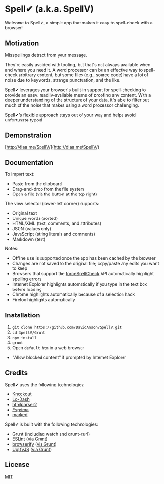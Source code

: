 # Spell&#x2714; (a.k.a. SpellV)

Welcome to Spell&#x2714;, a simple app that makes it easy to spell-check with a browser!


## Motivation

Misspellings detract from your message.

They're easily avoided with tooling, but that's not always available when and where you need it.
A word processor can be an effective way to spell-check arbitrary content, but some files (e.g., source code) have a lot of noise due to keywords, strange punctuation, and the like.

Spell&#x2714; leverages your browser's built-in support for spell-checking to provide an easy, readily-available means of proofing any content.
With a deeper understanding of the structure of your data, it's able to filter out much of the noise that makes using a word processor challenging.

Spell&#x2714;'s flexible approach stays out of your way and helps avoid unfortunate typos!


## Demonstration

[http://dlaa.me/SpellV/](http://dlaa.me/SpellV/)


## Documentation

To import text:

* Paste from the clipboard
* Drag-and-drop from the file system
* Open a file (via the button at the top right)

The view selector (lower-left corner) supports:

* Original text
* Unique words (sorted)
* HTML/XML (text, comments, and attributes)
* JSON (values only)
* JavaScript (string literals and comments)
* Markdown (text)

Notes:

* Offline use is supported once the app has been cached by the browser
* Changes are not saved to the original file; copy/paste any edits you want to keep
* Browsers that support the [forceSpellCheck](https://html.spec.whatwg.org/multipage/interaction.html#dom-forcespellcheck) API automatically highlight spelling errors
* Internet Explorer highlights automatically if you type in the text box before loading
* Chrome highlights automatically because of a selection hack
* Firefox highlights automatically


## Installation

1. `git clone https://github.com/DavidAnson/SpellV.git`
2. `cd SpellV/Grunt`
3. `npm install`
4. `grunt`
5. Open `default.htm` in a web browser
  * "Allow blocked content" if prompted by Internet Explorer


## Credits

Spell&#x2714; uses the following technologies:

* [Knockout](http://knockoutjs.com/)
* [Lo-Dash](https://lodash.com/)
* [htmlparser2](https://github.com/fb55/htmlparser2)
* [Esprima](http://esprima.org/)
* [marked](https://github.com/chjj/marked)

Spell&#x2714; is built with the following technologies:

* [Grunt](http://gruntjs.com/) (including [watch](https://github.com/gruntjs/grunt-contrib-watch) and [grunt-curl](https://github.com/twolfson/grunt-curl))
* [ESLint](http://eslint.org/) ([via Grunt](https://github.com/sindresorhus/grunt-eslint))
* [browserify](http://browserify.org/) ([via Grunt](https://github.com/jmreidy/grunt-browserify))
* [UglifyJS](http://lisperator.net/uglifyjs/) ([via Grunt](https://github.com/gruntjs/grunt-contrib-uglify))


## License

[MIT](LICENSE)
